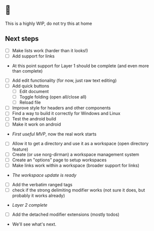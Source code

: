 # 🤫
This is a highly WIP, do not try this at home

## Next steps
- [ ] Make lists work (harder than it looks!)
- [ ] Add support for links
- At this point support for Layer 1 should be complete (and even more than complete)
- [ ] Add edit functionality (for now, just raw text editing)
- [ ] Add quick buttons
  - [ ] Edit document
  - [ ] Toggle folding (open all/close all)
  - [ ] Reload file
- [ ] Improve style for headers and other components
- [ ] Find a way to build it correctly for Windows and Linux
- [ ] Test the android build
- [ ] Make it work on android
- *First useful MVP*, now the real work starts
- [ ] Allow it to get a directory and use it as a workspace (open directory feature)
- [ ] Create (or use norg-dirman) a workspace management system
- [ ] Create an "options" page to setup workspaces
- [ ] Make links work within a workspace (broader support for links)
- *The workspace update is ready*
- [ ] Add the verbatim ranged tags
- [ ] check if the strong delimiting modifier works (not sure it does, but probably it works already)
- *Layer 2 complete*
- [ ] Add the detached modifier extensions (mostly todos)
- We'll see what's next.
